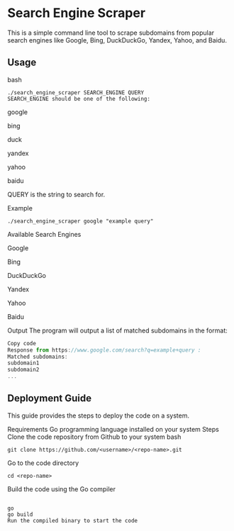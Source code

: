 # Search Engine Scraper
This is a simple command line tool to scrape subdomains from popular search engines like Google, Bing, DuckDuckGo, Yandex, Yahoo, and Baidu.

## Usage
bash
```
./search_engine_scraper SEARCH_ENGINE QUERY
SEARCH_ENGINE should be one of the following:
```


google

bing

duck

yandex

yahoo


baidu

QUERY is the string to search for.

Example


```
./search_engine_scraper google "example query"
```

Available Search Engines

Google

Bing

DuckDuckGo

Yandex

Yahoo

Baidu

Output
The program will output a list of matched subdomains in the format:

```javascript
Copy code
Response from https://www.google.com/search?q=example+query :
Matched subdomains:
subdomain1
subdomain2
...

```


## Deployment Guide
This guide provides the steps to deploy the code on a system.

Requirements
Go programming language installed on your system
Steps
Clone the code repository from Github to your system
bash

```
git clone https://github.com/<username>/<repo-name>.git
```

Go to the code directory

```
cd <repo-name>
```
 
Build the code using the Go compiler
  
```

go
go build
Run the compiled binary to start the code
```

 

